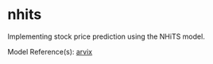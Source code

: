 # nhits
Implementing stock price prediction using the NHiTS model.

Model Reference(s):
[arvix]([url](https://arxiv.org/abs/2201.12886)https://arxiv.org/abs/2201.12886)
